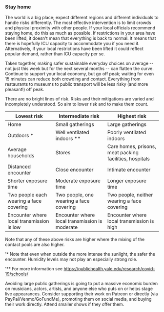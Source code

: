 ### Stay home

The world is a big place; expect different regions and different individuals to handle risks differently. The most effective intervention is to limit crowds and physical proximity with other people. If your local officials recommend staying home, do this as much as possible. If restrictions in your area have been lifted, it doesn't mean that everything is back to normal. It means that there is hopefully ICU capacity to accommodate you if you need it. Alternatively, if your local restrictions have been lifted it could reflect popular demand, rather than ICU capacity per se.

Taken together, making safer sustainable everyday choices on average -- not just this week but for the next several months -- can flatten the curve. Continue to support your local economy, but go off peak; waiting for even 15 minutes can reduce both crowding and contact. Everything from restaurants to museums to public transport will be less risky (and more pleasant!) off peak.

There are no bright lines of risk. Risks and their mitigations are varied and incompletely understood. So aim to lower risk and to make them count. 

Lowest risk | Intermediate risk | Highest risk
-----|----|----
Home | Small gatherings | Large gatherings
Outdoors * | Well ventilated indoors ** | Poorly ventilated indoors
Average households | Stores | Care homes, prisons, meat packing facilities, hospitals
Distanced encounter | Close encounter | Intimate encounter
Shorter exposure time | Moderate exposure time | Longer exposure time
Two people each wearing a face covering | Two people, one wearing a face covering | Two people, neither wearing a face covering
Encounter where local transmission is low | Encounter where local transmission is moderate | Encounter where local transmission is high

Note that any of these above risks are higher where the mixing of the contact pools are also higher.

'* Note that even when outside the more intense the sunlight, the safer the encounter. Humidity levels may not play an especially strong role.

'** For more information see https://publichealth.yale.edu/research/covid-19/schools/
 
Avoiding large public gatherings is going to put a massive economic burden on musicians, actors, artists, and anyone else who puts on or helps stage live appearances. Consider supporting their work on Patreon or directly (via PayPal/Venmo/GoFundMe), promoting them on social media, and buying their work directly. Attend smaller shows if they offer them.
